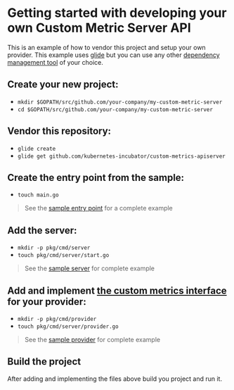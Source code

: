 # Getting started with developing your own Custom Metric Server API
This is an example of how to vendor this project and setup your own provider.  This example uses [glide](https://github.com/Masterminds/glide) but you can use any other [dependency management tool](https://github.com/golang/go/wiki/PackageManagementTools) of your choice.

## Create your new project:

- `mkdir $GOPATH/src/github.com/your-company/my-custom-metric-server`
- `cd $GOPATH/src/github.com/your-company/my-custom-metric-server`

## Vendor this repository:

- `glide create`
- `glide get github.com/kubernetes-incubator/custom-metrics-apiserver`

## Create the entry point from the sample:

- `touch main.go` 

> See the [sample entry point](https://github.com/kubernetes-incubator/custom-metrics-apiserver/blob/master/sample-main.go) for a complete example

## Add the server:

- `mkdir -p pkg/cmd/server`
- `touch pkg/cmd/server/start.go` 

> See the [sample server](https://github.com/kubernetes-incubator/custom-metrics-apiserver/blob/master/pkg/sample-cmd/server/start.go) for complete example

## Add and implement [the custom metrics interface](https://github.com/kubernetes-incubator/custom-metrics-apiserver/blob/d8f23423aa1d0ff2bc9656da863d721725b3c68a/pkg/provider/interfaces.go#L84) for your provider:

- `mkdir -p pkg/cmd/provider`
- `touch pkg/cmd/server/provider.go` 

> See the [sample provider](https://github.com/kubernetes-incubator/custom-metrics-apiserver/blob/master/pkg/sample-cmd/provider/provider.go) for complete example

## Build the project

After adding and implementing the files above build you project and run it.